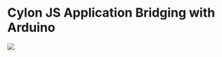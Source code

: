 # Cylon JS Application Bridging with Arduino
![](https://encrypted-tbn0.gstatic.com/images?q=tbn:ANd9GcR5-QN9JU_p3VIesPIn4KbX4AoX9NxmJ6aEUYUk9FlfNQ&s)